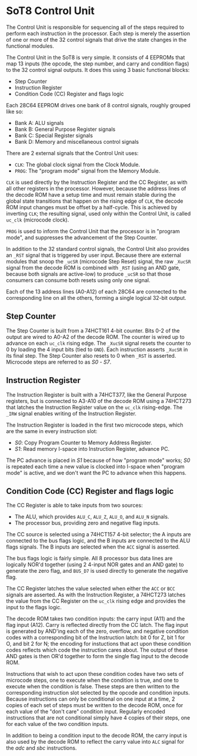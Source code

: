 # SoT8 Control Unit

The Control Unit is responsible for sequencing all of the steps required
to perform each instruction in the processor.  Each step is merely the
assertion of one or more of the 32 control signals that drive the state
changes in the functional modules.

The Control Unit in the SoT8 is very simple.  It consists of 4 EEPROMs
that map 13 inputs (the opcode, the step number, and carry and condition
flags) to the 32 control signal outputs.  It does this using 3 basic
functional blocks:

* Step Counter
* Instruction Register
* Condition Code (CC) Register and flags logic

Each 28C64 EEPROM drives one bank of 8 control signals, roughly grouped
like so:

* Bank A: ALU signals
* Bank B: General Purpose Register signals
* Bank C: Special Register signals
* Bank D: Memory and miscellaneous control signals

There are 2 external signals that the Control Unit uses:

* `CLK`: The global clock signal from the Clock Module.
* `PROG`: The "program mode" signal from the Memory Module.

`CLK` is used directly by the Instruction Register and the CC Register,
as with all other registers in the processor.  However, because the
address lines of the decode ROM have a setup time and must remain stable
during the global state transitions that happen on the rising edge of
`CLK`, the decode ROM input changes must be offset by a half-cycle.  This
is achieved by inverting `CLK`; the resulting signal, used only within the
Control Unit, is called `uc_clk` (microcode clock).

`PROG` is used to inform the Control Unit that the processor is in
"program mode", and suppresses the advancement of the Step Counter.

In addition to the 32 standard control signals, the Control Unit also
provides an `_RST` signal that is triggered by user input.  Because there
are external modules that snoop the `_ucSR` (microcode Step Reset) signal,
the raw `_XucSR` signal from the decode ROM is combined with `_RST` (using
an AND gate, because both signals are active-low) to produce `_ucSR` so that
those consumers can consume both resets using only one signal.

Each of the 13 address lines (A0-A12) of each 28C64 are connected to the
corresponding line on all the others, forming a single logical 32-bit output.

## Step Counter

The Step Counter is built from a 74HCT161 4-bit counter.  Bits 0-2 of
the output are wired to A0-A2 of the decode ROM.  The counter is wired
up to advance on each `uc_clk` rising edge.  The `_XucSR` signal resets
the counter to 0 by loading the 4 input bits (tied to `GND`).  Each
instruction asserts `_XucSR` in its final step.  The Step Counter also
resets to 0 when `_RST` is asserted.  Microcode steps are referred to
as _S0_ - _S7_.

## Instruction Register

The Instruction Register is built with a 74HCT377, like the General Purpose
registers, but is connected to A3-A10 of the decode ROM using a 74HCT273
that latches the Instruction Register value on the `uc_clk` rising-edge.
The `_IRW` signal enables writing of the Instruction Register.

The Instruction Register is loaded in the first two microcode steps,
which are the same in every instruction slot:

* _S0_: Copy Program Counter to Memory Address Register.
* _S1_: Read memory I-space into Instruction Register, advance PC.

The PC advance is placed in _S1_ because of how "program mode" works;
_S0_ is repeated each time a new value is clocked into I-space when
"program mode" is active, and we don't want the PC to advance when this
happens.

## Condition Code (CC) Register and flags logic

The CC Register is able to take inputs from two sources:

* The ALU, which provides `ALU_C`, `ALU_Z`, `ALU_O`, and `ALU_N` signals.
* The processor bus, providing zero and negative flag inputs.

The CC source is selected using a 74HCT157 4-bit selector; the A inputs are
connected to the bus flags logic, and the B inputs are connected to the
ALU flags signals.  The B inputs are selected when the `ACC` signal is
asserted.

The bus flags logic is fairly simple.  All 8 processor bus data lines are
logically NOR'd together (using 2 4-input NOR gates and an AND gate) to
generate the zero flag, and `BUS_D7` is used directly to generate the negative
flag.

The CC Register latches the value selected when either the `ACC` or `BCC`
signals are asserted.  As with the Instruction Register, a 74HCT273 latches
the value from the CC Register on the `uc_clk` rising edge and provides the
input to the flags logic.

The decode ROM takes two condition inputs: the carry input (A11) and the flag
input (A12).  Carry is reflected directly from the CC latch.  The flag input
is generated by AND'ing each of the zero, overflow, and negative condition
codes with a corresponding bit of the Instruction latch: bit 0 for Z, bit 1
for O, and bit 2 for N; the encoding for instuctions that act upon these
condition codes reflects which code the instruction cares about.  The output
of these AND gates is then OR'd together to form the single flag input to
the decode ROM.

Instructions that wish to act upon these condition codes have two sets
of microcode steps, one to execute when the condition is true, and one
to execute when the condition is false.  These steps are then written to
the corresponding instruction slot selected by the opcode and condition
inputs.  Because instructions can only be conditional on one input at a
time, 2 copies of each set of steps must be written to the decode ROM,
once for each value of the "don't care" condition input.  Regularly encoded
instructions that are not conditional simply have 4 copies of their steps,
one for each value of the two condition inputs.

In addition to being a condition input to the decode ROM, the carry
input is also used by the decode ROM to reflect the carry value into
`ALC` signal for the _adc_ and _sbc_ instructions.
